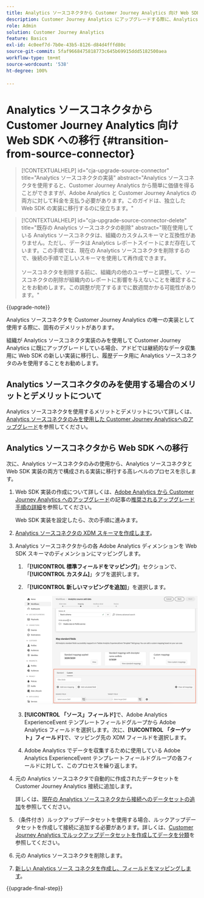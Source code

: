 ```yaml
---
title: Analytics ソースコネクタから Customer Journey Analytics 向け Web SDK への移行
description: Customer Journey Analytics にアップグレードする際に、Analytics ソースコネクタから Web SDK に移行する方法について説明します
role: Admin
solution: Customer Journey Analytics
feature: Basics
exl-id: 4c0eef7d-7b0e-43b5-8126-d84d4fffd80c
source-git-commit: 5faf9668475818773c645b69915ddd5182500aea
workflow-type: tm+mt
source-wordcount: '538'
ht-degree: 100%

---
```


# Analytics ソースコネクタから Customer Journey Analytics 向け Web SDK への移行 {#transition-from-source-connector}

<!-- markdownlint-disable MD034 -->

>[!CONTEXTUALHELP]
>id="cja-upgrade-source-connector"
>title="Analytics ソースコネクタの実装"
>abstract="Analytics ソースコネクタを使用すると、Customer Journey Analytics から簡単に価値を得ることができますが、Adobe Analytics と Customer Journey Analytics の両方に対して料金を支払う必要があります。このガイドは、独立した Web SDK の実装に移行するのに役立ちます。"

<!-- markdownlint-enable MD034 -->

<!-- markdownlint-disable MD034 -->

>[!CONTEXTUALHELP]
>id="cja-upgrade-source-connector-delete"
>title="既存の Analytics ソースコネクタの削除"
>abstract="現在使用している Analytics ソースコネクタは、組織のカスタムスキーマと互換性がありません。ただし、データは Analytics レポートスイートにまだ存在しています。この手順では、現在の Analytics ソースコネクタを削除するので、後続の手順で正しいスキーマを使用して再作成できます。<br><br>ソースコネクタを削除する前に、組織内の他のユーザーと調整して、ソースコネクタの削除が組織内のレポートに影響を与えないことを確認することをお勧めします。この調整が完了するまでに数週間かかる可能性があります。"

<!-- markdownlint-enable MD034 -->

{{upgrade-note}}

Analytics ソースコネクタを Customer Journey Analytics の唯一の実装として使用する際に、固有のデメリットがあります。

組織が Analytics ソースコネクタ実装のみを使用して Customer Journey Analytics に既にアップグレードしている場合、アドビでは継続的なデータ収集用に Web SDK の新しい実装に移行し、履歴データ用に Analytics ソースコネクタのみを使用することをお勧めします。

## Analytics ソースコネクタのみを使用する場合のメリットとデメリットについて

Analytics ソースコネクタを使用するメリットとデメリットについて詳しくは、[Analytics ソースコネクタのみを使用した Customer Journey Analyticsへのアップグレード](/help/getting-started/cja-upgrade/cja-upgrade-alternative-source-connector.md)を参照してください。

## Analytics ソースコネクタから Web SDK への移行

次に、Analytics ソースコネクタのみの使用から、Analytics ソースコネクタと Web SDK 実装の両方で構成される実装に移行する高レベルのプロセスを示します。

1. Web SDK 実装の作成について詳しくは、[Adobe Analytics から Customer Journey Analytics へのアップグレード](/help/getting-started/cja-upgrade/cja-upgrade-recommendations.md)の記事の[推奨されるアップグレード手順の詳細](/help/getting-started/cja-upgrade/cja-upgrade-recommendations.md#detailed-recommended-upgrade-steps)を参照してください。

   Web SDK 実装を設定したら、次の手順に進みます。

1. [Analytics ソースコネクタの XDM スキーマを作成します](/help/getting-started/cja-upgrade/cja-upgrade-source-connector-schema.md)。

1. Analytics ソースコネクタからの各 Adobe Analytics ディメンションを Web SDK スキーマのディメンションにマッピングします。

   1. 「**[!UICONTROL 標準フィールドをマッピング]**」セクションで、「**[!UICONTROL カスタム]**」タブを選択します。

   1. 「**[!UICONTROL 新しいマッピングを追加]**」を選択します。

      ![スキーマフィールドをマッピング](assets/schema-mapping.png)

   1. **[!UICONTROL 「ソース」フィールド]**&#x200B;で、Adobe Analytics ExperienceEvent テンプレートフィールドグループから Adobe Analytics フィールドを選択します。次に、**[!UICONTROL 「ターゲット」フィールド]**&#x200B;で、マッピング先の XDM フィールドを選択します。

   1. Adobe Analytics でデータを収集するために使用している Adobe Analytics ExperienceEvent テンプレートフィールドグループの各フィールドに対して、このプロセスを繰り返します。

1. 元の Analytics ソースコネクタで自動的に作成されたデータセットを Customer Journey Analytics 接続に追加します。

   詳しくは、[現在の Analytics ソースコネクタから接続へのデータセットの追加](/help/getting-started/cja-upgrade/cja-upgrade-source-connector-dataset.md)を参照してください。

1. （条件付き）ルックアップデータセットを使用する場合、ルックアップデータセットを作成して接続に追加する必要があります。詳しくは、[Customer Journey Analytics でルックアップデータセットを作成してデータを分類](/help/getting-started/cja-upgrade/cja-upgrade-dataset-lookup.md)を参照してください。

1. 元の Analytics ソースコネクタを削除します。<!-- need to add steps somewhere about how to do this -->

1. [新しい Analytics ソース コネクタを作成し、フィールドをマッピングします](/help/getting-started/cja-upgrade/cja-upgrade-source-connector.md)。

{{upgrade-final-step}}
